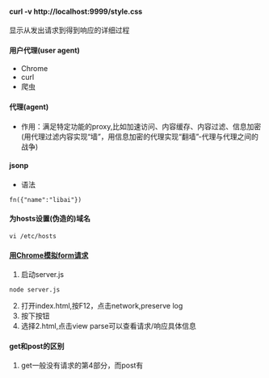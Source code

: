 #### curl -v http://localhost:9999/style.css
显示从发出请求到得到响应的详细过程

#### 用户代理(user agent)
* Chrome
* curl
* 爬虫

#### 代理(agent)
* 作用：满足特定功能的proxy,比如加速访问、内容缓存、内容过滤、信息加密(用代理过滤内容实现“墙”，用信息加密的代理实现“翻墙”-代理与代理之间的战争)

#### jsonp
* 语法
```
fn({"name":"libai"})
```
#### 为hosts设置(伪造的)域名
```
vi /etc/hosts
```
#### [用Chrome模拟form请求]()
1. 启动server.js
```
node server.js
```
2. 打开index.html,按F12，点击network,preserve log
3. 按下按钮
4. 选择2.html,点击view parse可以查看请求/响应具体信息

#### get和post的区别
1. get一般没有请求的第4部分，而post有
